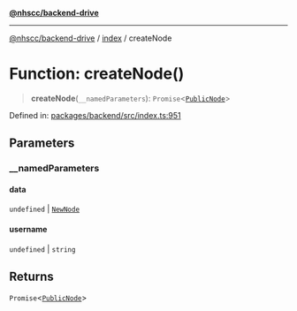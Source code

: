 [**@nhscc/backend-drive**](../../README.md)

***

[@nhscc/backend-drive](../../README.md) / [index](../README.md) / createNode

# Function: createNode()

> **createNode**(`__namedParameters`): `Promise`\<[`PublicNode`](../../db/type-aliases/PublicNode.md)\>

Defined in: [packages/backend/src/index.ts:951](https://github.com/nhscc/drive.api.hscc.bdpa.org/blob/df5b4b7c72e05ed9c30cb0da8579abce7387b8fa/packages/backend/src/index.ts#L951)

## Parameters

### \_\_namedParameters

#### data

`undefined` \| [`NewNode`](../../db/type-aliases/NewNode.md)

#### username

`undefined` \| `string`

## Returns

`Promise`\<[`PublicNode`](../../db/type-aliases/PublicNode.md)\>
